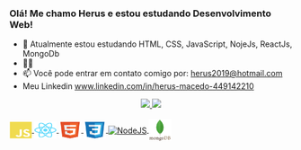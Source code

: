 ### Olá! Me chamo Herus e estou estudando Desenvolvimento Web! 


- 📖 Atualmente estou estudando HTML, CSS, JavaScript, NojeJs, ReactJs, MongoDb
- 👨‍💻 
- 📫 Você pode entrar em contato comigo por: herus2019@hotmail.com 
- Meu Linkedin  www.linkedin.com/in/herus-macedo-449142210

<div align="center">
  <a href="https://github.com/HerusMacedo">
  <img height="180em" src="https://github-readme-stats.vercel.app/api?username=HerusMacedo&show_icons=true&theme=dracula&include_all_commits=true&count_private=true"/>
  <img height="180em" src="https://github-readme-stats.vercel.app/api/top-langs/?username=HerusMacedo&layout=compact&langs_count=7&theme=dracula"/>
</div>
<div style="display: inline_block"><br>
  <img align="center" alt="Rafa-Js" height="30" width="40" src="https://raw.githubusercontent.com/devicons/devicon/master/icons/javascript/javascript-plain.svg">
 
  <img align="center" alt="Rafa-React" height="30" width="40" src="https://raw.githubusercontent.com/devicons/devicon/master/icons/react/react-original.svg">
  <img align="center" alt="Rafa-HTML" height="30" width="40" src="https://raw.githubusercontent.com/devicons/devicon/master/icons/html5/html5-original.svg">
  <img align="center" alt="Rafa-CSS" height="30" width="40" src="https://raw.githubusercontent.com/devicons/devicon/master/icons/css3/css3-original.svg">
  <img align="center" alt="NodeJS" height="50" width="50" src="https://cdn.jsdelivr.net/gh/devicons/devicon/icons/nodejs/nodejs-original-wordmark.svg" />
  <img align="center" height="40" width="40" src="https://raw.githubusercontent.com/devicons/devicon/master/icons/mongodb/mongodb-original-wordmark.svg" alt="mongodb" width="40" height="40"/>

  
  
  

